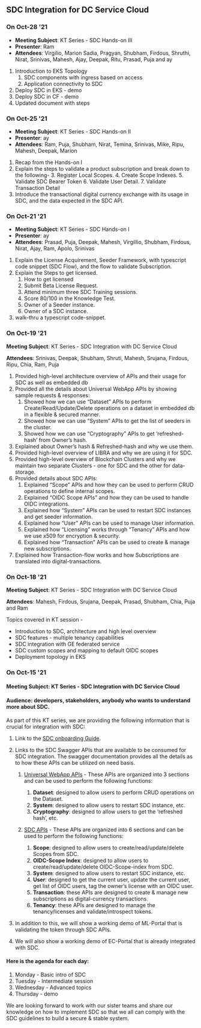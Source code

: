 ## SDC Integration for DC Service Cloud

### On Oct-28 '21
- **Meeting Subject**: KT Series - SDC Hands-on III
- **Presenter**: Ram
- **Attendees**: Virgilio, Marion Sadia, Pragyan, Shubham, Firdous, Shruthi, Nirat, Srinivas, Mahesh, Ajay, Deepak, Ritu, Prasad, Puja and ay
1. Introduction to EKS Topology
   1. SDC components with ingress based on access
   2. Application connectivity to SDC
2. Deploy SDC in EKS - demo
3. Deploy SDC in CF - demo
4. Updated document with steps

### On Oct-25 '21
- **Meeting Subject**: KT Series - SDC Hands-on II
- **Presenter**: ay
- **Attendees**: Ram, Puja, Shubham, Nirat, Temina, Srinivas, Mike, Ripu, Mahesh, Deepak, Marion
1. Recap from the Hands-on I
2. Explain the steps to validate a product subscription and break down to the following-
    3. Register Local Scopes.
    4. Create Scope Indexes.
    5. Validate SDC Bearer Token
    6. Validate User Detail.
    7. Validate Transaction Detail
3. Introduce the transactional digital currency exchange with its usage in SDC, and the data expected in the SDC API.


### On Oct-21 '21
- **Meeting Subject**: KT Series - SDC Hands-on I
- **Presenter**: ay
- **Attendees**: Prasad, Puja, Deepak, Mahesh, Virgillio, Shubham, Firdous, Nirat, Ajay, Ram, Apolo, Srinivas
1. Explain the License Acquirement, Seeder Framework, with typescript code snippet (SDC Flow), and the flow to validate Subscription.
2. Explain the Steps to get licensed.
    1. How to get licensed
    2. Submit Beta License Request.
    3. Attend minimum three SDC Training sessions.
    4. Score 80/100 in the Knowledge Test.
    5. Owner of a Seeder instance. 
    6. Owner of a SDC instance.
3. walk-thru a typescript code-snippet.




### On Oct-19 '21
**Meeting Subject**: KT Series - SDC Integration with DC Service Cloud 

**Attendees**: Srinivas, Deepak, Shubham, Shruti, Mahesh, Srujana, Firdous, Ripu, Chia, Ram, Puja
1. Provided high-level architecture overview of APIs and their usage for SDC as well as embedded db
2. Provided all the details about Universal WebApp APIs by showing sample requests & responses:
    1. Showed how we can use “Dataset” APIs to perform Create/Read/Update/Delete operations on a dataset in embedded db in a flexible & secured manner.
    2. Showed how we can use “System” APIs to get the list of seeders in the cluster.
    3. Showed how we can use “Cryptography” APIs to get ‘refreshed-hash’ from Owner’s hash.  
3. Explained about Owner’s hash & Refreshed-hash and why we use them.
4. Provided high-level overview of LIBRA and why we are using it for SDC.
5. Provided high-level overview of Blockchain Clusters and why we maintain two separate Clusters - one for SDC and the other for data-storage.
6. Provided details about SDC APIs:
    1. Explained “Scope” APIs and how they can be used to perform CRUD operations to define internal scopes.
    2. Explained “OIDC Scope APIs” and how they can be used to handle OIDC integrations.
    3. Explained how “System” APIs can be used to restart SDC instances and get seeder information.
    4. Explained how “User” APIs can be used to manage User information.
    5. Explained how “Licensing” works through “Tenancy” APIs and how we use x509 for encryption & security.
    6. Explained how “Transaction” APIs can be used to create & manage new subscriptions.
7. Explained how Transaction-flow works and how Subscriptions are translated into digital-transactions.

### On Oct-18 '21
**Meeting Subject**: KT Series - SDC Integration with DC Service Cloud 

**Attendees**: Mahesh, Firdous, Srujana, Deepak, Prasad, Shubham, Chia, Puja and Ram

Topics covered in KT session - 
- Introduction to SDC, architecture and high level overview
- SDC features - multiple tenancy capabilities
- SDC integration with GE federated service
- SDC custom scopes and mapping to default OIDC scopes
- Deployment topology in EKS


### On Oct-15 '21

#### **Meeting Subject**: KT Series - SDC Integration with DC Service Cloud 
#### **Audience**: developers, stakeholders, anybody who wants to understand more about SDC.

As part of this KT series, we are providing the following information that is crucial for integration with SDC:
1. Link to the [SDC onboarding Guide](https://github.com/ramaraosrikakulapu/sdk/blob/disty/scripts/oauth/EC2.0_Developer_Onboarding_Guide.md).
2. Links to the SDC Swagger APIs that are available to be consumed for SDC integration. The swagger documentation provides all the details as to how these APIs can be utilized on need basis.
    1. [Universal WebApp APIs](https://dc-portal-1x.run.aws-usw02-dev.ice.predix.io/v1.2beta/assets/swagger-ui/) - These APIs are organized into 3 sections and can be used to perform the following functions:
        1. **Dataset**: designed to allow users to perform CRUD operations on the Dataset.
        2. **System**: designed to allow users to restart SDC instance, etc.
        3. **Cryptography**: designed to allow users to get the ‘refreshed hash’, etc.


    2. [SDC APIs](https://dc-oauth-sso.run.aws-usw02-dev.ice.predix.io/v1.2beta/assets/swagger-ui/#/) - These APIs are organized into 6 sections and can be used to perform the following functions:
        1. **Scope**: designed to allow users to create/read/update/delete Scopes from SDC.
        2. **OIDC-Scope Index**: designed to allow users to create/read/update/delete OIDC-Scope-index from SDC.
        3. **System**: designed to allow users to restart SDC instance, etc.
        4. **User**: designed to get the current user, update the current user, get list of OIDC users, tag the owner’s license with an OIDC user.
        5. **Transaction**: these APIs are designed to create & manage new subscriptions as digital-currency transactions.
        6. **Tenancy**: these APIs are designed to manage the tenancy/licenses and validate/introspect tokens.


3. In addition to this, we will show a working demo of ML-Portal that is validating the token through SDC APIs.
4. We will also show a working demo of EC-Portal that is already integrated with SDC.

#### Here is the agenda for each day:

1. Monday - Basic intro of SDC
2. Tuesday - Intermediate session
3. Wednesday - Advanced topics
4. Thursday - demo

We are looking forward to work with our sister teams and share our knowledge on how to implement SDC so that we all can comply with the SDC guidelines to build a secure & stable system.


